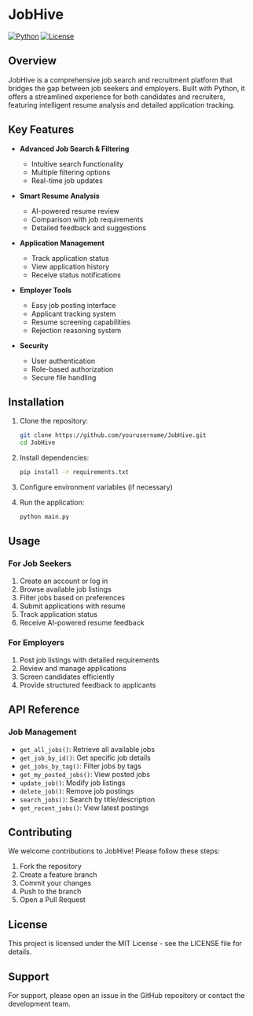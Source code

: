 # JobHive

[![Python](https://img.shields.io/badge/python-3.6%2B-blue.svg)](https://www.python.org/downloads/)
[![License](https://img.shields.io/badge/license-MIT-green.svg)](https://opensource.org/licenses/MIT)

## Overview

JobHive is a comprehensive job search and recruitment platform that bridges the gap between job seekers and employers. Built with Python, it offers a streamlined experience for both candidates and recruiters, featuring intelligent resume analysis and detailed application tracking.

## Key Features

- **Advanced Job Search & Filtering**
  - Intuitive search functionality
  - Multiple filtering options
  - Real-time job updates

- **Smart Resume Analysis**
  - AI-powered resume review
  - Comparison with job requirements
  - Detailed feedback and suggestions

- **Application Management**
  - Track application status
  - View application history
  - Receive status notifications

- **Employer Tools**
  - Easy job posting interface
  - Applicant tracking system
  - Resume screening capabilities
  - Rejection reasoning system

- **Security**
  - User authentication
  - Role-based authorization
  - Secure file handling

## Installation

1. Clone the repository:
   ```bash
   git clone https://github.com/yourusername/JobHive.git
   cd JobHive
   ```

2. Install dependencies:
   ```bash
   pip install -r requirements.txt
   ```

3. Configure environment variables (if necessary)

4. Run the application:
   ```bash
   python main.py
   ```

## Usage

### For Job Seekers

1. Create an account or log in
2. Browse available job listings
3. Filter jobs based on preferences
4. Submit applications with resume
5. Track application status
6. Receive AI-powered resume feedback

### For Employers

1. Post job listings with detailed requirements
2. Review and manage applications
3. Screen candidates efficiently
4. Provide structured feedback to applicants

## API Reference

### Job Management

- `get_all_jobs()`: Retrieve all available jobs
- `get_job_by_id()`: Get specific job details
- `get_jobs_by_tag()`: Filter jobs by tags
- `get_my_posted_jobs()`: View posted jobs
- `update_job()`: Modify job listings
- `delete_job()`: Remove job postings
- `search_jobs()`: Search by title/description
- `get_recent_jobs()`: View latest postings

## Contributing

We welcome contributions to JobHive! Please follow these steps:

1. Fork the repository
2. Create a feature branch
3. Commit your changes
4. Push to the branch
5. Open a Pull Request

## License

This project is licensed under the MIT License - see the LICENSE file for details.

## Support

For support, please open an issue in the GitHub repository or contact the development team.